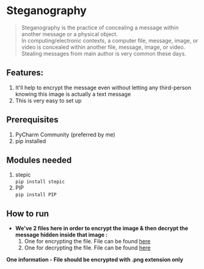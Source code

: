 # Steganography

> Steganography is the practice of concealing a message within another message or a physical object.  
> In computing/electronic contexts, a computer file, message, image, or video is concealed within another file, message, image, or video.  
> Stealing messages from main author is very common these days.  

## Features:

1. It'll help to encrypt the message even without letting any third-person knowing this image is actually a text message
2. This is very easy to set up

## Prerequisites

1. PyCharm Community (preferred by me)
2. pip installed

## Modules needed

1. stepic  
    `pip install stepic`  
2. PIP  
    `pip install PIP`  

## How to run

- **We've 2 files here in order to encrypt the image & then decrypt the message hidden inside that image :**
    1. One for encrypting the file. File can be found [here]()
    2. One for decrypting the file. File can be found [here]()

__One information - File should be encrypted with .png extension only__
